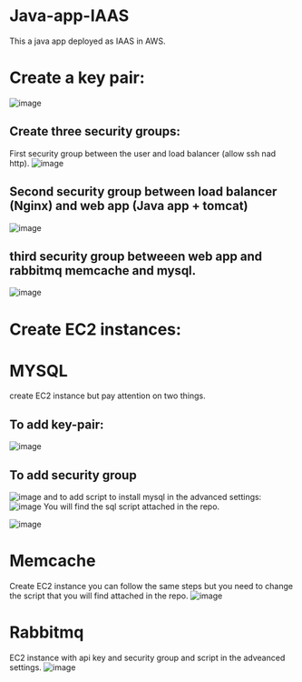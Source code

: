 # Java-app-IAAS
This a  java app deployed as IAAS in AWS.
# Create a key pair:
  ![image](https://github.com/Ayoub-hafidi-alaoui/Java-app-IAAS/assets/55900369/f8dd963c-c757-4e05-bc3f-082c0a7e5fe9)
  
  ## Create three security groups:
  First security group between the user and load balancer (allow ssh nad http).
  ![image](https://github.com/Ayoub-hafidi-alaoui/Java-app-IAAS/assets/55900369/3708edb2-c0b3-4895-b67f-38cecde0cda9)
  ## Second security group between load balancer (Nginx) and web app (Java app + tomcat)
  ![image](https://github.com/Ayoub-hafidi-alaoui/Java-app-IAAS/assets/55900369/e3309acc-7e5f-462d-960d-7ea491b6204f)
  ## third security group betweeen web app and rabbitmq memcache and mysql.
 ![image](https://github.com/Ayoub-hafidi-alaoui/Java-app-IAAS/assets/55900369/f538e562-4566-4189-971a-fb83168d21f8)


# Create EC2 instances:
# MYSQL
  create EC2 instance but pay attention on two things.
  ## To add key-pair:
  ![image](https://github.com/Ayoub-hafidi-alaoui/Java-app-IAAS/assets/55900369/963671c6-b12b-44de-9cbf-bbe1a1fc1b05)
  ## To add security group
  ![image](https://github.com/Ayoub-hafidi-alaoui/Java-app-IAAS/assets/55900369/cac08a6d-64ee-4f08-9af9-0d54b2fcfe2b)
  and to add script to install mysql in the advanced settings:
  ![image](https://github.com/Ayoub-hafidi-alaoui/Java-app-IAAS/assets/55900369/5c3c9115-56e5-4138-8972-dc30c3efb855)
  You will find the sql script attached in the repo.
  
  ![image](https://github.com/Ayoub-hafidi-alaoui/Java-app-IAAS/assets/55900369/66d8cc9e-a13a-4947-8c6f-ca76f0bbb34c)

# Memcache
  Create EC2 instance you can follow the same steps but you need to change the script that you will find attached in the repo.
  ![image](https://github.com/Ayoub-hafidi-alaoui/Java-app-IAAS/assets/55900369/0f9e4067-583c-4ae0-bb1a-50c1b14abd9c)
# Rabbitmq
 EC2 instance with api key and security group and script in the adveanced settings.
 ![image](https://github.com/Ayoub-hafidi-alaoui/Java-app-IAAS/assets/55900369/b7d941ae-e938-40b7-b3eb-30ce542d0326)

 
  


  



  


